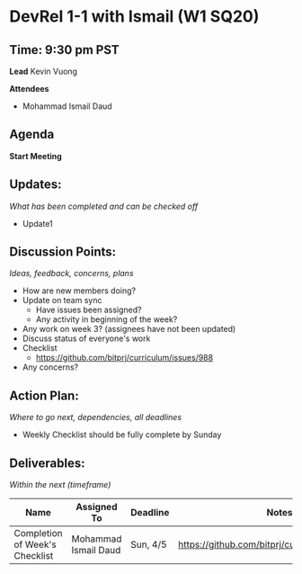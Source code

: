 # DevRel 1-1 with Ismail (W1 SQ20)
## Time: 9:30 pm PST

**Lead**
Kevin Vuong

**Attendees**

* Mohammad Ismail Daud

## Agenda
**Start Meeting**

## Updates:
*What has been completed and can be checked off*

* Update1

## Discussion Points:
*Ideas, feedback, concerns, plans*
* How are new members doing?
* Update on team sync
  * Have issues been assigned? 
  * Any activity in beginning of the week?
* Any work on week 3? (assignees have not been updated)
* Discuss status of everyone's work 
* Checklist
  * https://github.com/bitprj/curriculum/issues/988
* Any concerns?

## Action Plan:
*Where to go next, dependencies, all deadlines*

* Weekly Checklist should be fully complete by Sunday

## Deliverables:
*Within the next (timeframe)*

Name  | Assigned To | Deadline | Notes
------|-------------|----------|------
 Completion of Week's Checklist | Mohammad Ismail Daud | Sun, 4/5 | https://github.com/bitprj/curriculum/issues/988 
